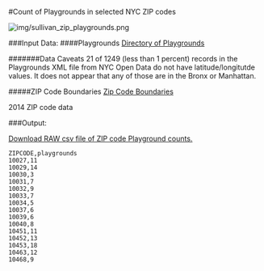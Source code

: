 #Count of Playgrounds in selected NYC ZIP codes

![img/sullivan_zip_playgrounds.png](img/sullivan_zip_playgrounds.png)

###Input Data:
####Playgrounds
[Directory of Playgrounds](https://data.cityofnewyork.us/Environment/Directory-of-Playgrounds/59gn-q4ai)

#######Data Caveats
21 of 1249 (less than 1 percent) records in the Playgrounds XML file from NYC Open Data do not have latitude/longitutde values. It does not appear that any of those are in the Bronx or Manhattan. 


#####ZIP Code Boundaries
[Zip Code Boundaries](https://data.cityofnewyork.us/Business/Zip-Code-Boundaries/i8iw-xf4u)

2014 ZIP code data

###Output:

[Download RAW csv file of ZIP code Playground counts.](https://raw.githubusercontent.com/nygeog/beh_public/master/sullivan/data/playgrounds_in_zip_nyc.csv)

	ZIPCODE,playgrounds
	10027,11
	10029,14
	10030,3
	10031,7
	10032,9
	10033,7
	10034,5
	10037,6
	10039,6
	10040,8
	10451,11
	10452,13
	10453,18
	10463,12
	10468,9


